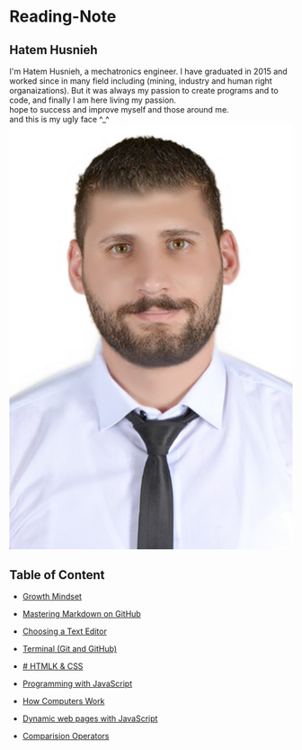 # Reading-Note
## Hatem Husnieh  
I'm Hatem Husnieh, a mechatronics engineer. I have graduated in 2015 and worked since in many field including (mining, industry and human right organaizations). But it was always my passion to create programs and to code, and finally I am here living my passion.  
hope to success and improve myself and those around me.  
and this is my ugly face ^_^
![Me !!!](mini-ProPic.jpeg)  

## Table of Content
* [Growth Mindset](https://hatemhusnieh.github.io/Reading-Note/read0)  

* [Mastering Markdown on GitHub](https://hatemhusnieh.github.io/Reading-Note/read01)  

* [Choosing a Text Editor](https://hatemhusnieh.github.io/Reading-Note/read02)  

* [Terminal (Git and GitHub)](https://hatemhusnieh.github.io/Reading-Note/read03)  

* [# HTMLK & CSS](https://hatemhusnieh.github.io/Reading-Note/read04)  

* [Programming with JavaScript  ](https://hatemhusnieh.github.io/Reading-Note/Programming%20with%20JavaScript)  

* [How Computers Work](https://hatemhusnieh.github.io/Reading-Note/How-Computers-Work)  

* [Dynamic web pages with JavaScript](https://hatemhusnieh.github.io/Reading-Note/Daynamic.web.pages)  
* [Comparision Operators]()  
